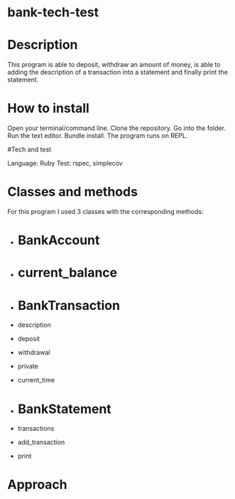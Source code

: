 # bank-tech-test

# Description

This program is able to deposit, withdraw an amount of money, is able to adding the description of a transaction into a statement and finally print the statement.

# How to install

Open your terminal/command line.
Clone the repository.
Go into the folder.
Run the text editor.
Bundle install.
The program runs on REPL.

#Tech and test

Language: Ruby
Test: rspec, simplecov

# Classes and methods

For this program I used 3 classes with the corresponding methods:

- # BankAccount
- # current_balance

- # BankTransaction
- description
- deposit
- withdrawal
- private
- current_time  

- # BankStatement
- transactions
- add_transaction
- print

# Approach


